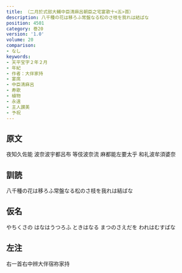 ```yaml
---
title: （二月於式部大輔中臣清麻呂朝臣之宅宴歌十<五>首）
description: 八千種の花は移ろふ常盤なる松のさ枝を我れは結ばな
position: 4501
category: 巻20
version: '1.0'
volume: 20
comparison:
- なし
keywords:
- 天平宝字２年２月
- 年紀
- 作者：大伴家持
- 宴席
- 中臣清麻呂
- 寿歌
- 植物
- 永遠
- 主人讃美
- 予祝
---
```


## 原文

夜知久佐能 波奈波宇都呂布 等伎波奈流 麻都能左要太乎 和礼波牟須婆奈

## 訓読

八千種の花は移ろふ常盤なる松のさ枝を我れは結ばな

## 仮名

やちくさの はなはうつろふ ときはなる まつのさえだを われはむすばな

## 左注

右一首右中辨大伴宿祢家持
